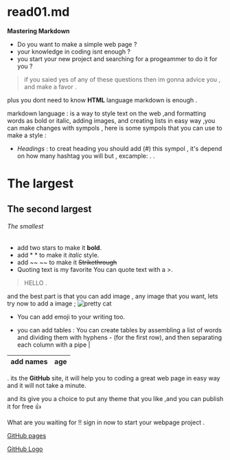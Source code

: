 # read01.md
 **Mastering Markdown** 
 
- Do you want to make a simple web page ?
- your knowledge in coding isnt enough ?
- you start your new project and searching for a progeammer to do it for you ?
 
 
>if you saied yes of any of these questions then im gonna advice you , and make a favor .

plus you dont need to know **HTML** language markdown is enough .

markdown language : is a way to style text on the web ,and formatting words as bold or italic, adding images, and creating lists in easy way ,you can make changes with sympols , here is some sympols that you can use to make a style :

-  *Headings* :
 to creat heading you should add (#) this sympol , 
 it's depend on how many hashtag you will but , excample:
 .
 .
 # The largest
 ## The second largest
  ###### The smallest 

- add two stars to make it **bold**.
- add * * to make it *italic* style.
- add ~~ ~~ to make it  ~~Strikethrough~~
- Quoting text is my favorite You can quote text with a >.
>HELLO .

and the best part is that you can add image , any image that you want, lets try now to add a image ;
![pretty cat](https://i.imgflip.com/2qj7dl.jpg)

- You can add emoji to your writing too.

- you can add tables :
You can create tables by assembling a list of words and dividing them with hyphens - (for the first row), and then separating each column with a pipe |

add names | age
--------- | -----------

.
its the **GitHub** site, it will help you to coding a great web page in easy way and it will not take a minute.

 and its give you a choice to put any theme that you like ,and you can publish it for free 👍

What are you waiting for !! 
sign in now to start your webpage project .

[GitHub pages](https://pages.github.com/)

[GitHub Logo](/images/logo.png)
 


